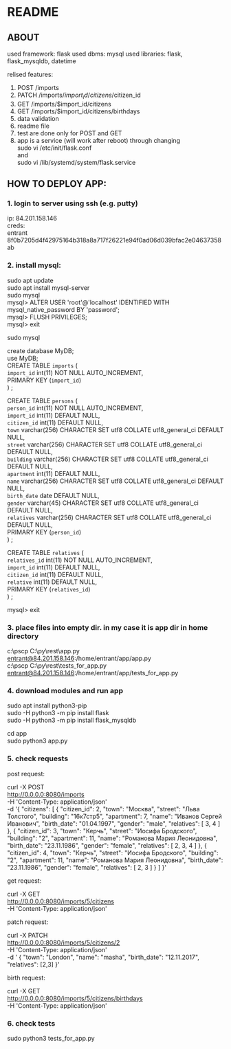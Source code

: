 # README

## ABOUT

used framework: flask
used dbms: mysql
used libraries: flask, flask_mysqldb, datetime



relised features:
  1. POST /imports
  2. PATCH /imports/$import_id/citizens/$citizen_id
  3. GET /imports/$import_id/citizens
  4. GET /imports/$import_id/citizens/birthdays
  5. data validation
  6. readme file
  7. test are done only for POST and GET
  8. app is a service (will work after reboot) through changing  
  sudo vi /etc/init/flask.conf  
  and  
  sudo vi /lib/systemd/system/flask.service  



## HOW TO DEPLOY APP:

### 1. login to server using ssh (e.g. putty) 
ip: 
84.201.158.146  
creds:  
entrant  
8f0b7205d4f42975164b318a8a717f26221e94f0ad06d039bfac2e04637358ab  


### 2. install mysql: 

sudo apt update  
sudo apt install mysql-server  
sudo mysql  
mysql> ALTER USER 'root'@'localhost' IDENTIFIED WITH mysql_native_password BY 'password';   
mysql> FLUSH PRIVILEGES;  
mysql> exit  

sudo mysql  

create database MyDB;  
use MyDB;  
CREATE TABLE `imports` (  
  `import_id` int(11) NOT NULL AUTO_INCREMENT,  
  PRIMARY KEY (`import_id`)  
) ;  

CREATE TABLE `persons` (  
  `person_id` int(11) NOT NULL AUTO_INCREMENT,  
  `import_id` int(11) DEFAULT NULL,  
  `citizen_id` int(11) DEFAULT NULL,  
  `town` varchar(256) CHARACTER SET utf8 COLLATE utf8_general_ci DEFAULT NULL,  
  `street` varchar(256) CHARACTER SET utf8 COLLATE utf8_general_ci DEFAULT NULL,  
  `building` varchar(256) CHARACTER SET utf8 COLLATE utf8_general_ci DEFAULT NULL,  
  `apartment` int(11) DEFAULT NULL,  
  `name` varchar(256) CHARACTER SET utf8 COLLATE utf8_general_ci DEFAULT NULL,  
  `birth_date` date DEFAULT NULL,  
  `gender` varchar(45) CHARACTER SET utf8 COLLATE utf8_general_ci DEFAULT NULL,  
  `relatives` varchar(256) CHARACTER SET utf8 COLLATE utf8_general_ci DEFAULT NULL,  
  PRIMARY KEY (`person_id`)  
) ;  

CREATE TABLE `relatives` (  
  `relatives_id` int(11) NOT NULL AUTO_INCREMENT,  
  `import_id` int(11) DEFAULT NULL,  
  `citizen_id` int(11) DEFAULT NULL,  
  `relative` int(11) DEFAULT NULL,  
  PRIMARY KEY (`relatives_id`)  
) ;  

mysql> exit  

### 3. place files into empty dir. in my case it is app dir in home directory  
c:\pscp C:\py\rest\app.py entrant@84.201.158.146:/home/entrant/app/app.py  
c:\pscp C:\py\rest\tests_for_app.py entrant@84.201.158.146:/home/entrant/app/tests_for_app.py  

### 4. download modules and run app

sudo apt install python3-pip  
sudo -H python3 -m pip install flask  
sudo -H python3 -m pip install flask_mysqldb


cd app   
sudo python3 app.py  

### 5. check requests  

post request:  


curl -X POST \
  http://0.0.0.0:8080/imports \
  -H 'Content-Type: application/json' \
  -d '{
    "citizens": [
        {
            "citizen_id": 2,
            "town": "Москва",
            "street": "Льва Толстого",
            "building": "16к7стр5",
            "apartment": 7,
            "name": "Иванов Сергей Иванович",
            "birth_date": "01.04.1997",
            "gender": "male",
            "relatives": [
                3,
                4
            ]
        },
        {
            "citizen_id": 3,
            "town": "Керчь",
            "street": "Иосифа Бродского",
            "building": "2",
            "apartment": 11,
            "name": "Романова Мария Леонидовна",
            "birth_date": "23.11.1986",
            "gender": "female",
            "relatives": [
                2,
                3,
                4
            ]
        },
        {
            "citizen_id": 4,
            "town": "Керчь",
            "street": "Иосифа Бродского",
            "building": "2",
            "apartment": 11,
            "name": "Романова Мария Леонидовна",
            "birth_date": "23.11.1986",
            "gender": "female",
            "relatives": [
                2,
                3
            ]
        }
    ]
}'

get request:

curl -X GET \
  http://0.0.0.0:8080/imports/5/citizens \
  -H 'Content-Type: application/json' 


patch request:

curl -X PATCH \
  http://0.0.0.0:8080/imports/5/citizens/2 \
  -H 'Content-Type: application/json' \
  -d '
        {
            "town": "London",
            "name": "masha",
            "birth_date": "12.11.2017",
            "relatives": [2,3]
        }'

birth request:

curl -X GET \
  http://0.0.0.0:8080/imports/5/citizens/birthdays \
  -H 'Content-Type: application/json' 

### 6. check tests
sudo python3 tests_for_app.py  


